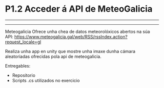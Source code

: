 # P1.2 Acceder á API de MeteoGalicia
---
---
Meteogalicia Ofrece unha chea de datos meteorolóxicos abertos na súa API: https://www.meteogalicia.gal/web/RSS/rssIndex.action?request_locale=gl

Realiza unha app en unity que mostre unha imaxe dunha cámara aleatoriadas ofrecidas pola api de meteogalicia.



Entregables:

* Repositorio
* Scripts .cs utilizados no exercicio
